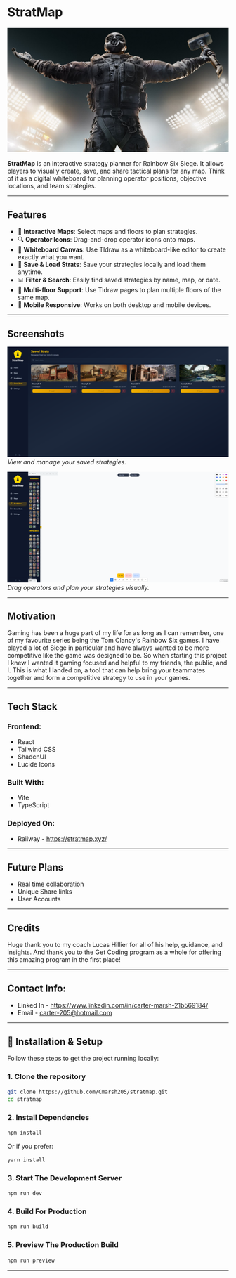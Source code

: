 # StratMap

![StratMap Banner](./public/SiegeBanner.jpg)

**StratMap** is an interactive strategy planner for Rainbow Six Siege. It allows players to visually create, save, and share tactical plans for any map. Think of it as a digital whiteboard for planning operator positions, objective locations, and team strategies.

---

## Features

- 🔨 **Interactive Maps**: Select maps and floors to plan strategies.
- 🔍 **Operator Icons**: Drag-and-drop operator icons onto maps.
- 🎨 **Whiteboard Canvas**: Use Tldraw as a whiteboard-like editor to create exactly what you want.
- 💾 **Save & Load Strats**: Save your strategies locally and load them anytime.
- 📊 **Filter & Search**: Easily find saved strategies by name, map, or date.
- 📄 **Multi-floor Support**: Use Tldraw pages to plan multiple floors of the same map.
- 📱 **Mobile Responsive**: Works on both desktop and mobile devices.

---

## Screenshots

![Saved Strats](./public/StratMap-Strats.PNG)  
_View and manage your saved strategies._

![StratMap Editor](./public/StratMap-Stratmaker.PNG)  
_Drag operators and plan your strategies visually._

---

## Motivation

Gaming has been a huge part of my life for as long as I can remember, one of my favourite series being the Tom Clancy's Rainbow Six games. I have played a lot of Siege in particular and have always wanted to be more competitive like the game was designed to be. So when starting this project I knew I wanted it gaming focused and helpful to my friends, the public, and I. This is what I landed on, a tool that can help bring your teammates together and form a competitive strategy to use in your games.

---

## Tech Stack

### Frontend:

- React
- Tailwind CSS
- ShadcnUI
- Lucide Icons

### Built With:

- Vite
- TypeScript

### Deployed On:

- Railway - https://stratmap.xyz/

---

## Future Plans

- Real time collaboration
- Unique Share links
- User Accounts

---

## Credits

Huge thank you to my coach Lucas Hillier for all of his help, guidance, and insights. And thank you to the Get Coding program as a whole for offering this amazing program in the first place!

---

## Contact Info:

- Linked In - https://www.linkedin.com/in/carter-marsh-21b569184/
- Email - carter-205@hotmail.com

---

## 🚀 Installation & Setup

Follow these steps to get the project running locally:

### 1. Clone the repository

```bash
git clone https://github.com/Cmarsh205/stratmap.git
cd stratmap
```

### 2. Install Dependencies

```bash
npm install
```

Or if you prefer:

```bash
yarn install
```

### 3. Start The Development Server

```bash
npm run dev
```

### 4. Build For Production

```bash
npm run build
```

### 5. Preview The Production Build

```bash
npm run preview
```

---
